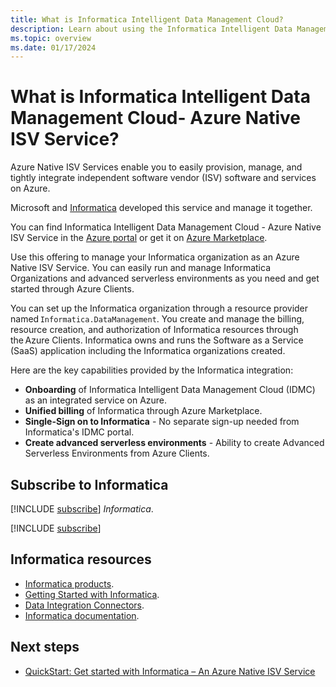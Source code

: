 ```yaml
---
title: What is Informatica Intelligent Data Management Cloud?
description: Learn about using the Informatica Intelligent Data Management Cloud - Azure Native ISV Service.
ms.topic: overview
ms.date: 01/17/2024
---
```


# What is Informatica Intelligent Data Management Cloud- Azure Native ISV Service?

Azure Native ISV Services enable you to easily provision, manage, and tightly integrate independent software vendor (ISV) software and services on Azure. 

Microsoft and [Informatica](https://www.informatica.com/) developed this service and manage it together.

You can find Informatica Intelligent Data Management Cloud - Azure Native ISV Service in the [Azure portal](https://portal.azure.com/) or get it on [Azure Marketplace](https://azuremarketplace.microsoft.com/marketplace/apps/).

Use this offering to manage your Informatica organization as an Azure Native ISV Service. You can easily run and manage Informatica Organizations and advanced serverless environments as you need and get started through Azure Clients.

You can set up the Informatica organization through a resource provider named `Informatica.DataManagement`. You create and manage the billing, resource creation, and authorization of Informatica resources through the Azure Clients. Informatica owns and runs the Software as a Service (SaaS) application including the Informatica organizations created.

Here are the key capabilities provided by the Informatica integration:

- **Onboarding** of Informatica Intelligent Data Management Cloud (IDMC)  as an integrated service on Azure.
- **Unified billing** of Informatica through Azure Marketplace.
- **Single-Sign on to Informatica** - No separate sign-up needed from Informatica's IDMC portal.
- **Create advanced serverless environments** - Ability to create Advanced Serverless Environments from Azure Clients.

## Subscribe to Informatica

[!INCLUDE [subscribe](../includes/subscribe.md)] *Informatica*.

[!INCLUDE [subscribe](../includes/subscribe-from-azure-portal.md)]

## Informatica resources

- [Informatica products](https://www.informatica.com/products.html).
- [Getting Started with Informatica](https://docs.informatica.com/integration-cloud/data-integration/current-version/getting-started/preface.html).
- [Data Integration Connectors](https://docs.informatica.com/integration-cloud/data-integration-connectors/current-version.html).
- [Informatica documentation](https://docs.informatica.com/).

## Next steps

- [QuickStart: Get started with Informatica – An Azure Native ISV Service](create.md)

